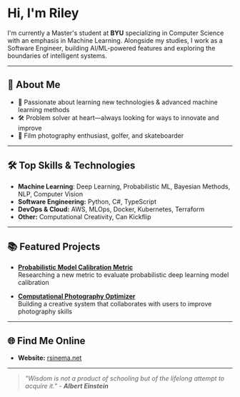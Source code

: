 # Hi, I'm Riley

I'm currently a Master's student at **BYU** specializing in Computer Science with an emphasis in Machine Learning. Alongside my studies, I work as a Software Engineer, building AI/ML-powered features and exploring the boundaries of intelligent systems.

---

## 🚀 About Me

- 🧠 Passionate about learning new technologies & advanced machine learning methods
- 🛠️ Problem solver at heart—always looking for ways to innovate and improve  
- 📸 Film photography enthusiast, golfer, and skateboarder

---

## 🛠️ Top Skills & Technologies

- **Machine Learning**: Deep Learning, Probabilistic ML, Bayesian Methods, NLP, Computer Vision
- **Software Engineering:** Python, C#, TypeScript
- **DevOps & Cloud:** AWS, MLOps, Docker, Kubernetes, Terraform
- **Other:** Computational Creativity, Can Kickflip

---

## 📚 Featured Projects

- [**Probabilistic Model Calibration Metric**](https://github.com/spencermyoung513/probcal)  
  Researching a new metric to evaluate probabilistic deep learning model calibration

- [**Computational Photography Optimizer**](https://github.com/AnsonSavage/CS_673_photograph_optimization_framework)  
  Building a creative system that collaborates with users to improve photography skills

---

## 🌐 Find Me Online

- **Website:** [rsinema.net](https://rsinema.net)

---

> _"Wisdom is not a product of schooling but of the lifelong attempt to acquire it." - **Albert Einstein**_
